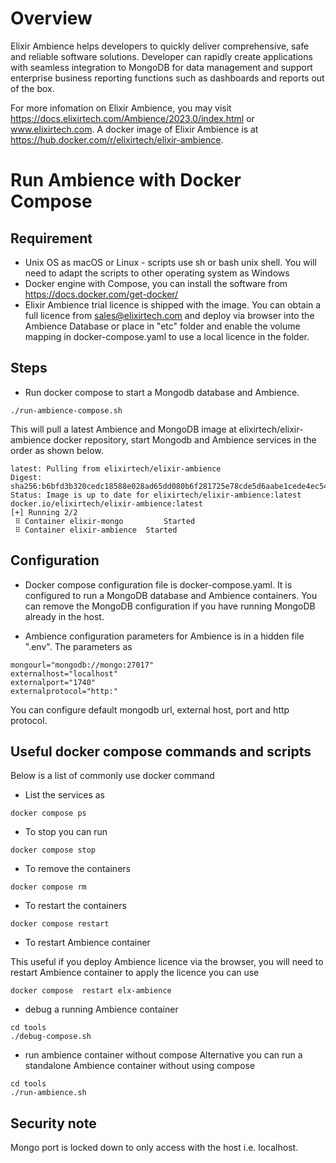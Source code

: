 # Overview
Elixir Ambience helps developers to quickly deliver comprehensive, safe and reliable software solutions. Developer can rapidly create applications with seamless integration to MongoDB for data management and support enterprise business reporting functions such as dashboards and reports out of the box.

For more infomation on Elixir Ambience, you may visit https://docs.elixirtech.com/Ambience/2023.0/index.html or www.elixirtech.com. A docker image of Elixir Ambience is at https://hub.docker.com/r/elixirtech/elixir-ambience.

# Run Ambience with Docker Compose

## Requirement
-  Unix OS as macOS or Linux - scripts use sh or bash unix shell. You will need to adapt the scripts to other operating system as Windows
- Docker engine with Compose, you can install the software from https://docs.docker.com/get-docker/
- Elixir Ambience trial licence is shipped with the image. You can obtain a full licence from sales@elixirtech.com and deploy via browser into the Ambience Database or  place in "etc" folder and enable the volume mapping in docker-compose.yaml to use a local licence in the folder. 

## Steps
- Run docker compose to start a Mongodb database and Ambience. 

```
./run-ambience-compose.sh 
```

This will pull a latest Ambience and MongoDB image at elixirtech/elixir-ambience docker repository, start Mongodb and Ambience services in the order as shown below. 

```
latest: Pulling from elixirtech/elixir-ambience
Digest: sha256:b6bfd3b320cedc18588e028ad65dd080b6f281725e78cde5d6aabe1cede4ec54
Status: Image is up to date for elixirtech/elixir-ambience:latest
docker.io/elixirtech/elixir-ambience:latest
[+] Running 2/2
 ⠿ Container elixir-mongo         Started
 ⠿ Container elixir-ambience  Started  
``` 

## Configuration
- Docker compose configuration file is docker-compose.yaml. It is configured to run a MongoDB database and Ambience containers. You can remove the MongoDB configuration if you have running MongoDB already in the host.

- Ambience configuration parameters for Ambience is in a hidden file ".env". The parameters as

```
mongourl="mongodb://mongo:27017"
externalhost="localhost"
externalport="1740"
externalprotocol="http:"
```

You can configure default mongodb url, external host, port and http protocol. 

##  Useful docker compose commands and scripts

Below is a list of commonly use docker command

- List the services as

```
docker compose ps
```

- To stop you can run 

```
docker compose stop
```

- To remove the containers 

```
docker compose rm
```

- To restart the containers 

```
docker compose restart
```

- To restart Ambience container

This useful if you deploy Ambience licence via the browser, you will need to restart Ambience container to apply the licence you can use

```
docker compose  restart elx-ambience
```


- debug a running Ambience container 

```
cd tools
./debug-compose.sh
```

- run ambience container without compose
Alternative you can run a standalone Ambience container without using compose

```
cd tools
./run-ambience.sh
```

## Security note

Mongo port is locked down to only access with the host i.e. localhost. 
